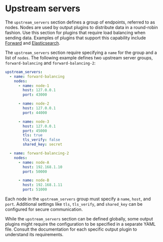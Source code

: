 # Upstream servers

The `upstream_servers` section defines a group of endpoints, referred to as nodes. Nodes are used by output plugins to distribute data in a round-robin fashion. Use this section for plugins that require load balancing when sending data. Examples of plugins that support this capability include [Forward](https://docs.fluentbit.io/manual/pipeline/outputs/forward) and [Elasticsearch](https://docs.fluentbit.io/manual/pipeline/outputs/elasticsearch).

The `upstream_servers` section require specifying a `name` for the group and a list
of `nodes`. The following example defines two upstream server groups, `forward-balancing` and `forward-balancing-2`:

```yaml
upstream_servers:
  - name: forward-balancing
    nodes:
      - name: node-1
        host: 127.0.0.1
        port: 43000

      - name: node-2
        host: 127.0.0.1
        port: 44000

      - name: node-3
        host: 127.0.0.1
        port: 45000
        tls: true
        tls_verify: false
        shared_key: secret

  - name: forward-balancing-2
    nodes:
      - name: node-A
        host: 192.168.1.10
        port: 50000

      - name: node-B
        host: 192.168.1.11
        port: 51000
```

Each node in the `upstream_servers` group must specify a `name`, `host`, and `port`. Additional settings like `tls`, `tls_verify`, and `shared_key` can be configured for secure communication.

While the `upstream_servers` section can be defined globally, some output plugins might require the configuration to be specified in a separate YAML file. Consult the documentation for each specific output plugin to understand its requirements.
